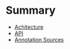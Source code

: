 # Summary

* [Achitecture](Architecture.md)
* [API](API.md)
* [Annotation Sources](Annotation-Sources.md)
